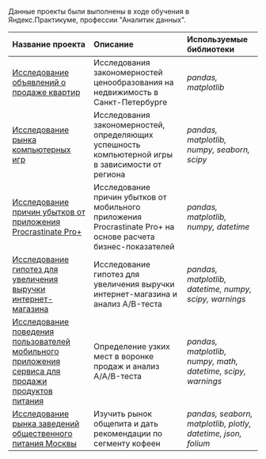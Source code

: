 Данные проекты были выполнены в ходе обучения в Яндекс.Практикуме, профессии "Аналитик данных".

| Название проекта | Описание | Используемые библиотеки | 
| :---------------------- | :---------------------- | :---------------------- |
| [Исследование объявлений о продаже квартир](spb_real_estate) | Исследования закономерностей ценообразования на недвижимость в Санкт-Петербурге| *pandas, matplotlib* |
| [Исследование рынка компьютерных игр](games) | Исследования закономерностей, определяющих успешность компьютерной игры в зависимости от региона| *pandas, matplotlib, numpy, seaborn, scipy* |
| [Исследование причин убытков от приложения Procrastinate Pro+](procrastinatepro_metrics) | Исследование причин убытков от мобильного приложения Procrastinate Pro+ на основе расчета бизнес-показателей| *pandas, matplotlib, numpy, datetime* |
| [Исследование гипотез для увеличения выручки интернет-магазина](ecommerce_abtest) | Исследование гипотез для увеличения выручки интернет-магазина и анализ A/B-теста| *pandas, matplotlib, datetime, numpy, scipy, warnings* |
| [Исследование поведения пользователей мобильного приложения сервиса для продажи продуктов питания](ecommerce_abtest) | Определение узких мест в воронке продаж и анализ A/A/B-теста| *pandas, matplotlib, numpy, math, datetime, scipy, warnings* |
| [Исследование рынка заведений общественного питания Москвы](msk_restaurants) | Изучить рынок общепита и дать рекомендации по сегменту кофеен| *pandas, seaborn, matplotlib, plotly, datetime, json, folium* |
